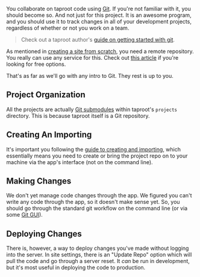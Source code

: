 You collaborate on taproot code using [Git](http://git-scm.com/). If you're not familiar with it, you should become so. And not just for this project. It is an awesome program, and you should use it to track changes in all of your development projects, regardless of whether or not you work on a team.

> Check out a taproot author's [guide on getting started with git](http://thepolymathlab.com/learn-git-in-an-hour).

As mentioned in [creating a site from scratch](/docs/creating_a_site/starting_from_scratch), you need a remote repository. You really can use any service for this. Check out [this article](http://thepolymathlab.com/free-alternatives-to-github-for-private-git-hosting) if you're looking for free options.

That's as far as we'll go with any intro to Git. They rest is up to you.

Project Organization
----------------

All the projects are actually [Git submodules](http://git-scm.com/book/en/v2/Git-Tools-Submodules) within taproot's `projects` directory. This is because taproot itself is a Git repository.

Creating An Importing
----------------

It's important you following the [guide to creating and importing](/docs/creating_a_site), which essentially means you need to create or bring the project repo on to your machine via the app's interface (not on the command line).

Making Changes
----------------

We don't yet manage code changes through the app. We figured you can't write any code through the app, so it doesn't make sense yet. So, you should go through the standard git workflow on the command line (or via some [Git GUI](http://git-scm.com/download/gui/linux)).

Deploying Changes
----------------

There is, however, a way to deploy changes you've made without logging into the server. In site settings, there is an "Update Repo" option which will pull the code and go through a server reset. It *can* be run in development, but it's most useful in deploying the code to production.
